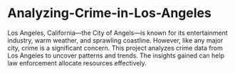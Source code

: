# Analyzing-Crime-in-Los-Angeles
Los Angeles, California—the City of Angels—is known for its entertainment industry, warm weather, and sprawling coastline. However, like any major city, crime is a significant concern. This project analyzes crime data from Los Angeles to uncover patterns and trends. The insights gained can help law enforcement allocate resources effectively.
